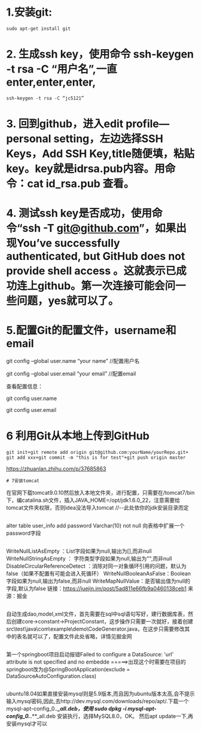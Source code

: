 # 1.安装git:
```
sudo apt-get install git
```
# 2. 生成ssh key，使用命令 ssh-keygen -t rsa -C “用户名”,一直enter,enter,enter,
```
ssh-keygen -t rsa -C “jc5121”
```
# 3. 回到github，进入edit profile—personal setting，左边选择SSH Keys，Add SSH Key,title随便填，粘贴key。key就是idrsa.pub内容。用命令：cat id_rsa.pub 查看。

# 4. 测试ssh key是否成功，使用命令“ssh -T git@github.com”，如果出现You’ve successfully authenticated, but GitHub does not provide shell access 。这就表示已成功连上github。第一次连接可能会问一些问题，yes就可以了。

# 5.配置Git的配置文件，username和email

git config –global user.name “your name” //配置用户名

git config –global user.email “your email” //配置email

查看配置信息：

git config user.name

git config user.email

# 6 利用Git从本地上传到GitHub
```
git init+git remote add origin git@github.com:yourName/yourRepo.git+ git add xxx+git commit -m "this is for test"+git push origin master
```
https://zhuanlan.zhihu.com/p/37685863
```
# 7安装tomcat
```
在官网下载tomcat9.0.10然后放入本地文件夹，进行配置，只需要在/tomcat7/bin 下，编catalina.sh文件，插入JAVA_HOME=/opt/jdk1.6.0_22，注意需要给tomcat文件夹权限，否则idea没法导入tomcat           //--此处依你的jdk安装目录而定
```

```
alter table user_info add password Varchar(10) not null 向表格中扩展一个password字段
```

```
WriteNullListAsEmpty  ：List字段如果为null,输出为[],而非null
WriteNullStringAsEmpty ： 字符类型字段如果为null,输出为"",而非null
DisableCircularReferenceDetect ：消除对同一对象循环引用的问题，默认为false（如果不配置有可能会进入死循环）
WriteNullBooleanAsFalse：Boolean字段如果为null,输出为false,而非null
WriteMapNullValue：是否输出值为null的字段,默认为false
链接：https://juejin.im/post/5ad811e66fb9a0460138ceb1
来源：掘金

```

```
自动生成dao,model,xml文件，首先需要在sql中sql语句写好，建行数据库表，然后创建core→constant→ProjectConstant，这步操作只需要一次就好，接着创建src\test\java\com\example\demo\CodeGenerator.java，在这步只需要修改其中的表名就可以了，配置文件此处省略，详情见掘金网
```
```
第一个springboot项目启动报错Failed to configure a DataSource: 'url' attribute is not specified and no embedde
=====>出现这个时需要在项目的springboot改为@SpringBootApplication(exclude = DataSourceAutoConfiguration.class)
```

```
ubuntu18.04如果直接安装mysql则是5.9版本,而且因为ubuntu版本太高,会不提示输入mysql密码,因此,去http://dev.mysql.com/downloads/repo/apt/.下载一个mysql-apt-config_0.*.****_all.deb，使用
sudo dpkg -i mysql-apt-config_0.*.****_all.deb
安装执行，选择MySQL8.0，OK。
然后apt update一下,再安装mysql才可以
```



